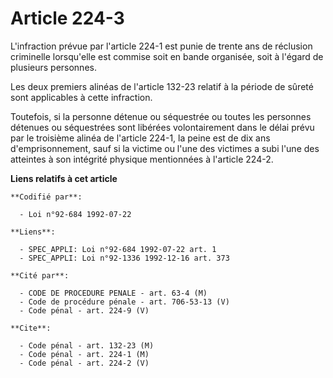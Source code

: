 # Article 224-3

L'infraction prévue par l'article 224-1 est punie de trente ans de réclusion criminelle lorsqu'elle est commise soit en bande
organisée, soit à l'égard de plusieurs personnes.

Les deux premiers alinéas de l'article 132-23 relatif à la période de sûreté sont applicables à cette infraction.

Toutefois, si la personne détenue ou séquestrée ou toutes les personnes détenues ou séquestrées sont libérées volontairement
dans le délai prévu par le troisième alinéa de l'article 224-1, la peine est de dix ans d'emprisonnement, sauf si la victime
ou l'une des victimes a subi l'une des atteintes à son intégrité physique mentionnées à l'article 224-2.

**Liens relatifs à cet article**

	**Codifié par**:

	  - Loi n°92-684 1992-07-22

	**Liens**:

	  - SPEC_APPLI: Loi n°92-684 1992-07-22 art. 1
	  - SPEC_APPLI: Loi n°92-1336 1992-12-16 art. 373

	**Cité par**:

	  - CODE DE PROCEDURE PENALE - art. 63-4 (M)
	  - Code de procédure pénale - art. 706-53-13 (V)
	  - Code pénal - art. 224-9 (V)

	**Cite**:

	  - Code pénal - art. 132-23 (M)
	  - Code pénal - art. 224-1 (M)
	  - Code pénal - art. 224-2 (V)

